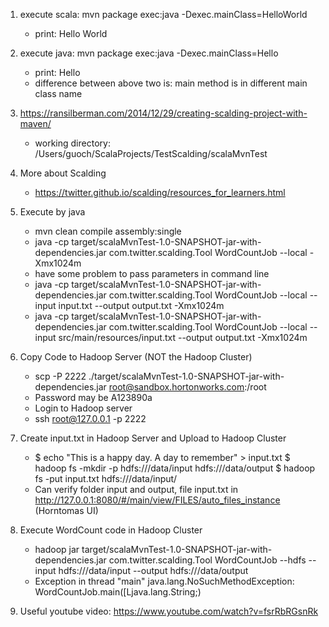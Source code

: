 1. execute scala: mvn package exec:java -Dexec.mainClass=HelloWorld
   * print: Hello World


2. execute java: mvn package exec:java -Dexec.mainClass=Hello
   * print: Hello
   * difference between above two is: main method is in different main class name
   
3. https://ransilberman.com/2014/12/29/creating-scalding-project-with-maven/
   * working directory: /Users/guoch/ScalaProjects/TestScalding/scalaMvnTest
   
4. More about Scalding
   * https://twitter.github.io/scalding/resources_for_learners.html
   
5. Execute by java
   * mvn clean compile assembly:single
   * java -cp target/scalaMvnTest-1.0-SNAPSHOT-jar-with-dependencies.jar com.twitter.scalding.Tool WordCountJob --local -Xmx1024m
   * have some problem to pass parameters in command line
   * java -cp target/scalaMvnTest-1.0-SNAPSHOT-jar-with-dependencies.jar com.twitter.scalding.Tool WordCountJob --local --input input.txt --output output.txt -Xmx1024m
   * java -cp target/scalaMvnTest-1.0-SNAPSHOT-jar-with-dependencies.jar com.twitter.scalding.Tool WordCountJob --local --input src/main/resources/input.txt --output output.txt -Xmx1024m

6. Copy Code to Hadoop Server (NOT the Hadoop Cluster)
   * scp -P 2222 ./target/scalaMvnTest-1.0-SNAPSHOT-jar-with-dependencies.jar root@sandbox.hortonworks.com:/root
   * Password may be A123890a 
   * Login to Hadoop server
   * ssh root@127.0.0.1 -p 2222
   
7. Create input.txt in Hadoop Server and Upload to Hadoop Cluster
   * $ echo "This is a happy day. A day to remember" > input.txt
     $ hadoop fs -mkdir -p hdfs:///data/input hdfs:///data/output
     $ hadoop fs -put input.txt hdfs:///data/input/
   * Can verify folder input and output, file input.txt in http://127.0.0.1:8080/#/main/view/FILES/auto_files_instance (Horntomas UI)
   
8. Execute WordCount code in Hadoop Cluster
   * hadoop jar target/scalaMvnTest-1.0-SNAPSHOT-jar-with-dependencies.jar com.twitter.scalding.Tool WordCountJob --hdfs --input hdfs:///data/input --output hdfs:///data/output
   * Exception in thread "main" java.lang.NoSuchMethodException: WordCountJob.main([Ljava.lang.String;)
   
9. Useful youtube video: https://www.youtube.com/watch?v=fsrRbRGsnRk
   
   
   
   